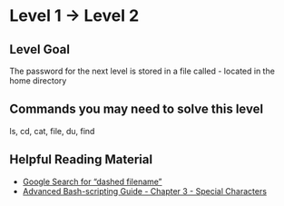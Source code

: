 # **Level 1 → Level 2**

## Level Goal
The password for the next level is stored in a file called - located in the home directory

## Commands you may need to solve this level
ls, cd, cat, file, du, find

## Helpful Reading Material
* [Google Search for “dashed filename”](https://www.google.com/search?q=dashed+filename)
* [Advanced Bash-scripting Guide - Chapter 3 - Special Characters](http://tldp.org/LDP/abs/html/special-chars.html)

